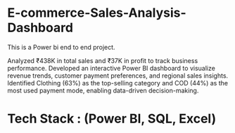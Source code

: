 # E-commerce-Sales-Analysis-Dashboard
This is a Power bi end to end project.

Analyzed ₹438K in total sales and ₹37K in profit to track business performance.
Developed an interactive Power BI dashboard to visualize revenue trends, customer payment preferences, and regional sales insights. 
Identified Clothing (63%) as the top-selling category and COD (44%) as the most used payment mode, enabling data-driven decision-making.

# Tech Stack : (Power BI, SQL, Excel)
